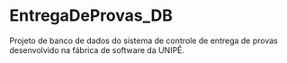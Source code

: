 # EntregaDeProvas_DB
Projeto de banco de dados do sistema de controle de entrega de provas desenvolvido na fábrica de software da UNIPÊ.
